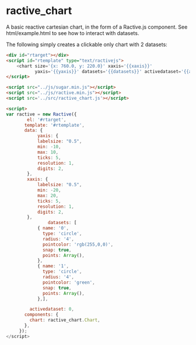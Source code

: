 # ractive_chart
A basic reactive cartesian chart, in the form of a Ractive.js component.
See html/example.html to see how to interact with datasets.

The following simply creates a clickable only chart with 2 datasets:
```html	
<div id="rtarget"></div>
<script id="rtemplate" type="text/ractivejs">
	<chart size='{x: 760.0, y: 220.0}' xaxis='{{xaxis}}'
		   yaxis='{{yaxis}}' datasets='{{datasets}}' activedataset='{{activedataset}}' />
</script>

<script src="../js/sugar.min.js"></script>
<script src="../js/ractive.min.js"></script>
<script src='../src/ractive_chart.js'></script>

<script>
var ractive = new Ractive({
	   	el: '#rtarget',
	   template: '#rtemplate',
	   data: {
			yaxis: {
			labelsize: "0.5",
			min: -10,
			max: 10,
			ticks: 5,
	        resolution: 1,
	        digits: 2,
		},
		xaxis: {
			labelsize: "0.5",
			min: -20,
			max: 20,
			ticks: 5,
	        resolution: 1,
	        digits: 2,
		},
				datasets: [
			{ name: '0',
			  type: 'circle',
			  radius: '4',
			  pointcolor: 'rgb(255,0,0)',
			  snap: true,
			  points: Array(),
			},
			{ name: '1',
			  type: 'circle',
			  radius: '4',
			  pointcolor: 'green',
			  snap: true,
			  points: Array(),
			},],

		 activedataset: 0,
	   components: {
		 chart: ractive_chart.Chart,
	   },
	 });
</script>
```

